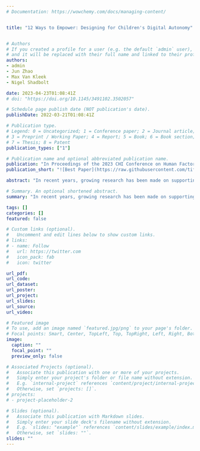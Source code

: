 ```yaml
---
# Documentation: https://wowchemy.com/docs/managing-content/


title: "12 Ways to Empower: Designing for Children's Digital Autonomy"


# Authors
# If you created a profile for a user (e.g. the default `admin` user), write the username (folder name) here 
# and it will be replaced with their full name and linked to their profile.
authors:
- admin
- Jun Zhao
- Max Van Kleek
- Nigel Shadbolt

date: 2023-04-23T01:08:41Z
# doi: "https://doi.org/10.1145/3491102.3502057"

# Schedule page publish date (NOT publication's date).
publishDate: 2022-03-21T01:08:41Z

# Publication type.
# Legend: 0 = Uncategorized; 1 = Conference paper; 2 = Journal article;
# 3 = Preprint / Working Paper; 4 = Report; 5 = Book; 6 = Book section;
# 7 = Thesis; 8 = Patent
publication_types: ["1"]

# Publication name and optional abbreviated publication name.
publication: "In Proceedings of the 2023 CHI Conference on Human Factors in Computing Systems"
publication_short: "![Best Paper](https://raw.githubusercontent.com/tiffanygewang/tiffany.ge.wang/master/assets/media/best.png) In CHI'23"

abstract: "In recent years, growing research has been made on supporting children to become more autonomous in the digital environment around them. However, there has been little consensus regarding the conceptualisation of digital autonomy for children in the HCI community and how best they can be supported. Through a systematic review of autonomy-supportive designs within HCI research, this paper makes three contributions: a landscape overview of the existing conceptualisation of \textit{Digital Autonomy} for children within HCI; a framework of 12 distinct design mechanisms for supporting children's digital autonomy, clustered into 5 categories by their common mechanisms; and an identification of 5 critical design considerations for future support of children's digital autonomy. Our findings provide a critical understanding of current support for children's digital autonomy in HCI. We highlight the importance of considering children's digital autonomy from multi-perspectives and suggest critical factors and gaps to be considered for future autonomy-supportive designs."

# Summary. An optional shortened abstract.
summary: "In recent years, growing research has been made on supporting children to become more autonomous in the digital environment around them. However, there has been little consensus regarding the conceptualisation of digital autonomy for children in the HCI community and how best they can be supported. Through a systematic review of autonomy-supportive designs within HCI research, this paper makes three contributions: a landscape overview of the existing conceptualisation of \textit{Digital Autonomy} for children within HCI; a framework of 12 distinct design mechanisms for supporting children's digital autonomy, clustered into 5 categories by their common mechanisms; and an identification of 5 critical design considerations for future support of children's digital autonomy. Our findings provide a critical understanding of current support for children's digital autonomy in HCI. We highlight the importance of considering children's digital autonomy from multi-perspectives and suggest critical factors and gaps to be considered for future autonomy-supportive designs."

tags: []
categories: []
featured: false

# Custom links (optional).
#   Uncomment and edit lines below to show custom links.
# links:
# - name: Follow
#   url: https://twitter.com
#   icon_pack: fab
#   icon: twitter

url_pdf:
url_code:
url_dataset:
url_poster:
url_project:
url_slides:
url_source:
url_video:

# Featured image
# To use, add an image named `featured.jpg/png` to your page's folder. 
# Focal points: Smart, Center, TopLeft, Top, TopRight, Left, Right, BottomLeft, Bottom, BottomRight.
image:
  caption: ""
  focal_point: ""
  preview_only: false

# Associated Projects (optional).
#   Associate this publication with one or more of your projects.
#   Simply enter your project's folder or file name without extension.
#   E.g. `internal-project` references `content/project/internal-project/index.md`.
#   Otherwise, set `projects: []`.
# projects: 
# - project-placeholder-2

# Slides (optional).
#   Associate this publication with Markdown slides.
#   Simply enter your slide deck's filename without extension.
#   E.g. `slides: "example"` references `content/slides/example/index.md`.
#   Otherwise, set `slides: ""`.
slides: ""
---
```

